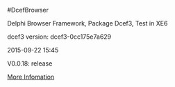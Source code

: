 #DcefBrowser

Delphi Browser Framework, Package Dcef3, Test in XE6
  
dcef3 version: dcef3-0cc175e7a629


2015-09-22 15:45
  
V0.0.18: release

[More Infomation](http://www.bccsafe.com/dcefbrowser/2015/04/08/DcefBrowser%20Package%20Dcef3%20/)



